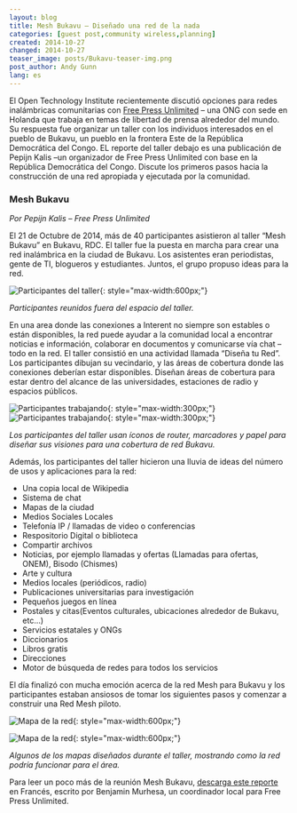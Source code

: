 ```yaml
---
layout: blog
title: Mesh Bukavu – Diseñado una red de la nada
categories: [guest post,community wireless,planning]
created: 2014-10-27
changed: 2014-10-27
teaser_image: posts/Bukavu-teaser-img.png
post_author: Andy Gunn
lang: es
---
```


El Open Technology Institute recientemente discutió opciones para redes inalámbricas comunitarias con [Free Press Unlimited](https://www.freepressunlimited.org/) – una ONG con sede en Holanda que trabaja en temas de libertad de prensa alrededor del mundo. Su respuesta fue organizar un taller con los individuos interesados en el pueblo de Bukavu, un pueblo en la frontera Este de la República Democrática del Congo. EL reporte del taller debajo es una publicación de Pepijn Kalis –un organizador de Free Press Unlimited con base en la República Democrática del Congo. Discute los primeros pasos hacia la construcción de una red apropiada y ejecutada por la comunidad.<!--more-->

### Mesh Bukavu
*Por Pepijn Kalis – Free Press Unlimited*

El 21 de Octubre de 2014, más de 40 participantes asistieron al taller “Mesh Bukavu” en Bukavu, RDC. El taller fue la puesta en marcha para crear una red inalámbrica en la ciudad de Bukavu. Los asistentes eran periodistas, gente de TI, blogueros y estudiantes. Juntos, el grupo propuso ideas para la red.

![Participantes del taller](/files/posts/Bukavu-Workshop-group.png){: style="max-width:600px;"}

*Participantes reunidos fuera del espacio del taller.*

En una area donde las conexiones a Interent no siempre son estables o están disponibles, la red puede ayudar a la comunidad local a encontrar noticias e información, colaborar en documentos y comunicarse vía chat – todo en la red. El taller consistió en una actividad llamada “Diseña tu Red”. Los participantes dibujan su vecindario, y las áreas de cobertura donde las conexiones deberían estar disponibles. Diseñan áreas de cobertura para estar dentro del alcance de las universidades, estaciones de radio y espacios públicos.

![Participantes trabajando](/files/posts/Bukavu-Design-group-4.png){: style="max-width:300px;"} ![Participantes trabajando](/files/posts/Bukavu-Design-group-5.png){: style="max-width:300px;"}

*Los participantes del taller usan íconos de router, marcadores y papel para diseñar sus visiones para una cobertura de red Bukavu.*

Además, los participantes del taller hicieron una lluvia de ideas del número de usos y aplicaciones para la red:

* Una copia local de Wikipedia
* Sistema de chat
* Mapas de la ciudad
* Medios Sociales Locales
* Telefonía IP / llamadas de video o conferencias
* Respositorio Digital o biblioteca
* Compartir archivos
* Noticias, por ejemplo llamadas y ofertas (Llamadas para ofertas, ONEM), Bisodo (Chismes) 
* Arte y cultura
* Medios locales (periódicos, radio)
* Publicaciones universitarias para investigación
* Pequeños juegos en línea
* Postales y citas(Eventos culturales, ubicaciones alrededor de Bukavu, etc...)
* Servicios estatales y ONGs
* Diccionarios
* Libros gratis
* Direcciones
* Motor de búsqueda de redes para todos los servicios

El día finalizó con mucha emoción acerca de la red Mesh para Bukavu y los participantes estaban ansiosos de tomar los siguientes pasos y comenzar a construir una Red Mesh piloto.

![Mapa de la red](/files/posts/Bukavu-Network-design-1.png){: style="max-width:600px;"}

![Mapa de la red](/files/posts/Bukavu-Network-design-6.png){: style="max-width:600px;"}

*Algunos de los mapas diseñados durante el taller, mostrando como la red podría funcionar para el área.*

Para leer un poco más de la reunión Mesh Bukavu, [descarga este reporte](/files/posts/Bukavu-Rapport-MESH.pdf) en Francés, escrito por Benjamin Murhesa, un coordinador local para Free Press Unlimited.
